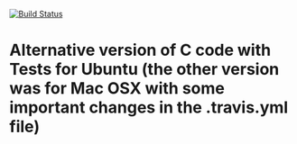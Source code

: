 [![Build Status](https://travis-ci.org/marcol480/testing_scipio_ubuntu.svg?branch=master)](https://travis-ci.org/marcol480/testing_scipio_ubuntu)



# Alternative version of C code with Tests for Ubuntu (the other version was for Mac OSX with some important changes in the .travis.yml file)

